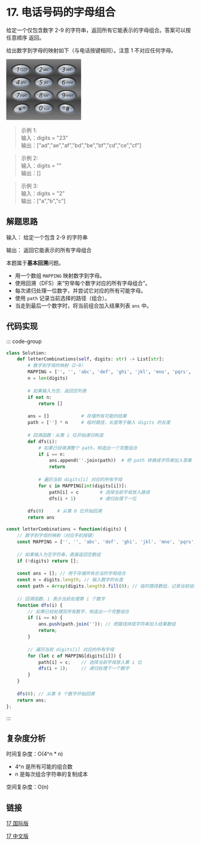 # 17. 电话号码的字母组合 <Badge type="warning" text="Medium" />

给定一个仅包含数字 2-9 的字符串，返回所有它能表示的字母组合。答案可以按 任意顺序 返回。

给出数字到字母的映射如下（与电话按键相同）。注意 1 不对应任何字母。

![17](./assets/17.png)

>示例 1:  
输入：digits = "23"  
输出：["ad","ae","af","bd","be","bf","cd","ce","cf"]

>示例 2:  
输入：digits = ""  
输出：[]

>示例 3:  
输入：digits = "2"  
输出：["a","b","c"]

## 解题思路

输入： 给定一个包含 2-9 的字符串

输出： 返回它能表示的所有字母组合

本题属于**基本回溯**问题。

* 用一个数组 `MAPPING` 映射数字到字母。
* 使用回溯（DFS）来“穷举每个数字对应的所有字母组合”。
* 每次递归处理一位数字，并尝试它对应的所有可能字母。
* 使用 `path` 记录当前选择的路径（组合）。
* 当走到最后一个数字时，将当前组合加入结果列表 `ans` 中。

## 代码实现

::: code-group

```python
class Solution:
    def letterCombinations(self, digits: str) -> List[str]:
        # 数字到字母的映射（2~9）
        MAPPING = ['', '', 'abc', 'def', 'ghi', 'jkl', 'mno', 'pqrs', 'tuv', 'wxyz']
        n = len(digits)

        # 如果输入为空，返回空列表
        if not n:
            return []

        ans = []            # 存储所有可能的结果
        path = [''] * n     # 临时路径，长度等于输入 digits 的长度

        # 回溯函数：从第 i 位开始递归构造
        def dfs(i):
            # 如果已经填满整个 path，构造出一个完整组合
            if i == n:
                ans.append(''.join(path))  # 把 path 转换成字符串加入答案
                return

            # 遍历当前 digits[i] 对应的所有字母
            for c in MAPPING[int(digits[i])]:
                path[i] = c        # 选择当前字母放入路径
                dfs(i + 1)         # 递归处理下一位

        dfs(0)     # 从第 0 位开始回溯
        return ans
```

```javascript
const letterCombinations = function(digits) {
    // 数字到字母的映射（对应手机按键）
    const MAPPING = ['', '', 'abc', 'def', 'ghi', 'jkl', 'mno', 'pqrs', 'tuv', 'wxyz'];

    // 如果输入为空字符串，直接返回空数组
    if (!digits) return [];

    const ans = []; // 用于存储所有合法的字母组合
    const n = digits.length; // 输入数字的长度
    const path = Array(digits.length).fill(0); // 临时路径数组，记录当前组合

    // 回溯函数，i 表示当前处理第 i 个数字
    function dfs(i) {
        // 如果已经处理完所有数字，构造出一个完整组合
        if (i == n) {
            ans.push(path.join('')); // 把路径拼成字符串加入结果数组
            return;
        }

        // 遍历当前 digits[i] 对应的所有字母
        for (let c of MAPPING[digits[i]]) {
            path[i] = c;    // 选择当前字母放入第 i 位
            dfs(i + 1);     // 递归处理下一个数字
        }
    }

    dfs(0); // 从第 0 个数字开始回溯
    return ans;
};
```

:::

## 复杂度分析

时间复杂度：O(4^n * n)  
* 4^n 是所有可能的组合数
* n 是每次组合字符串的复制成本

空间复杂度：O(n)

## 链接

[17 国际版](https://leetcode.com/problems/letter-combinations-of-a-phone-number/description/)

[17 中文版](https://leetcode.cn/problems/letter-combinations-of-a-phone-number/description/)
